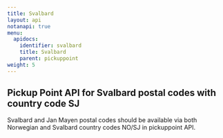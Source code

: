 ```yaml
---
title: Svalbard
layout: api
notanapi: true
menu:
  apidocs:
    identifier: svalbard
    title: Svalbard
    parent: pickuppoint
weight: 5
---
```


## Pickup Point API for Svalbard postal codes with country code SJ

Svalbard and Jan Mayen postal codes should be available via both Norwegian and Svalbard country codes NO/SJ in pickuppoint API.
